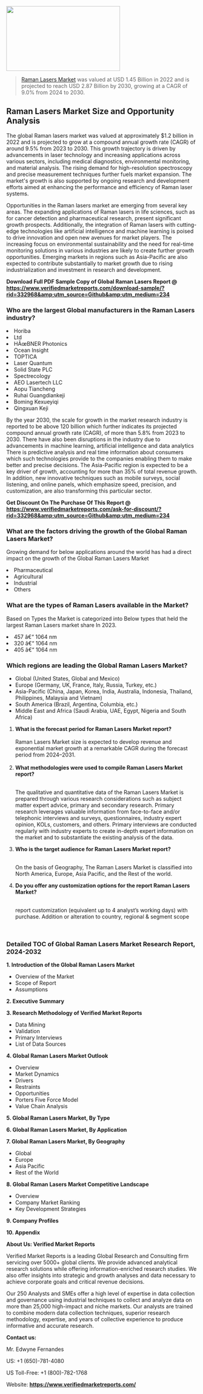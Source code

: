 <img src="https://ffe5etoiles.com/wp-content/uploads/2024/12/MST1-300x171.png" alt="" width="300" height="171" class="alignnone size-medium wp-image-20088" /><blockquote><p><p><a href="https://www.verifiedmarketreports.com/download-sample/?rid=332968&utm_source=Github&utm_medium=234" target="_blank">Raman Lasers Market</a> was valued at USD 1.45 Billion in 2022 and is projected to reach USD 2.87 Billion by 2030, growing at a CAGR of 9.0% from 2024 to 2030.</p></blockquote><p><h2>Raman Lasers Market Size and Opportunity Analysis</h2><p>The global Raman lasers market was valued at approximately $1.2 billion in 2022 and is projected to grow at a compound annual growth rate (CAGR) of around 9.5% from 2023 to 2030. This growth trajectory is driven by advancements in laser technology and increasing applications across various sectors, including medical diagnostics, environmental monitoring, and material analysis. The rising demand for high-resolution spectroscopy and precise measurement techniques further fuels market expansion. The market's growth is also supported by ongoing research and development efforts aimed at enhancing the performance and efficiency of Raman laser systems.</p><p>Opportunities in the Raman lasers market are emerging from several key areas. The expanding applications of Raman lasers in life sciences, such as for cancer detection and pharmaceutical research, present significant growth prospects. Additionally, the integration of Raman lasers with cutting-edge technologies like artificial intelligence and machine learning is poised to drive innovation and open new avenues for market players. The increasing focus on environmental sustainability and the need for real-time monitoring solutions in various industries are likely to create further growth opportunities. Emerging markets in regions such as Asia-Pacific are also expected to contribute substantially to market growth due to rising industrialization and investment in research and development.</p></p><p class=""><strong>Download Full PDF Sample Copy of Global Raman Lasers Report @ <a href="https://www.verifiedmarketreports.com/download-sample/?rid=332968&amp;utm_source=Github&amp;utm_medium=234" target="_blank">https://www.verifiedmarketreports.com/download-sample/?rid=332968&amp;utm_source=Github&amp;utm_medium=234</a></strong></p><h3 id="" class="">Who are the largest Global manufacturers in the Raman Lasers industry?</h3><p><li>Horiba</li><li> Ltd</li><li> HÃœBNER Photonics</li><li> Ocean Insight</li><li> TOPTICA</li><li> Laser Quantum</li><li> Solid State PLC</li><li> Spectrecology</li><li> AEO Lasertech LLC</li><li> Aopu Tiancheng</li><li> Ruhai Guangdiankeji</li><li> Boming Kexueyiqi</li><li> Qingxuan Keji</li></p><div class=""><div class="" dir="" data-message-author-role="" data-message-id="" data-message-model-slug=""><div class=""><div class=""><div class=""><div class="" dir="" data-message-author-role="" data-message-id="" data-message-model-slug=""><div class=""><div class=""><p>By the year 2030, the scale for growth in the market research industry is reported to be above 120 billion which further indicates its projected compound annual growth rate (CAGR), of more than 5.8% from 2023 to 2030. There have also been disruptions in the industry due to advancements in machine learning, artificial intelligence and data analytics There is predictive analysis and real time information about consumers which such technologies provide to the companies enabling them to make better and precise decisions. The Asia-Pacific region is expected to be a key driver of growth, accounting for more than 35% of total revenue growth. In addition, new innovative techniques such as mobile surveys, social listening, and online panels, which emphasize speed, precision, and customization, are also transforming this particular sector.</p><p><strong>Get Discount On The Purchase Of This Report @&nbsp; <a href="https://www.verifiedmarketreports.com/ask-for-discount/?rid=332968&amp;utm_source=Github&amp;utm_medium=234" target="_blank">https://www.verifiedmarketreports.com/ask-for-discount/?rid=332968&amp;utm_source=Github&amp;utm_medium=234</a></strong></p></div></div></div></div></div></div></div></div><h3 id="" class="">What are the factors driving the growth of the Global Raman Lasers Market?</h3><p id="" class="">Growing demand for below applications around the world has had a direct impact on the growth of the Global Raman Lasers Market</p><p id="" class=""><li>Pharmaceutical</li><li> Agricultural</li><li> Industrial</li><li> Others</li></p><h3 id="" class="">What are the types of Raman Lasers available in the Market?</h3><p id="" class="">Based on Types the Market is categorized into Below types that held the largest Raman Lasers market share In 2023.</p><p id="" class=""><li>457 â€“ 1064 nm</li><li> 320 â€“ 1064 nm</li><li> 405 â€“ 1064 nm</li></p><h3 id="" class="">Which regions are leading the Global Raman Lasers Market?</h3><ul><li>Global (United States, Global and Mexico)</li><li>Europe (Germany, UK, France, Italy, Russia, Turkey, etc.)</li><li>Asia-Pacific (China, Japan, Korea, India, Australia, Indonesia, Thailand, Philippines, Malaysia and Vietnam)</li><li>South America (Brazil, Argentina, Columbia, etc.)</li><li>Middle East and Africa (Saudi Arabia, UAE, Egypt, Nigeria and South Africa)</li></ul><p><ol><li><strong>What is the forecast period for Raman Lasers Market report?<br /></strong><br /><span data-sheets-root="1" data-sheets-value="{&quot;1&quot;:2,&quot;2&quot;:&quot;XXXX size is expected to develop revenue and exponential market growth at a remarkable CAGR during the forecast period from 2024&ndash;2030.&quot;}" data-sheets-userformat="{&quot;2&quot;:12674,&quot;4&quot;:{&quot;1&quot;:2,&quot;2&quot;:16776960},&quot;10&quot;:2,&quot;11&quot;:0,&quot;15&quot;:&quot;Arial&quot;,&quot;16&quot;:12}">Raman Lasers Market size is expected to develop revenue and exponential market growth at a remarkable CAGR during the forecast period from 2024&ndash;2031.</span><br /><br /></li><li><strong>What methodologies were used to compile Raman Lasers Market report?<br /><br /></strong><p>The qualitative and quantitative data of the&nbsp;Raman Lasers Market is prepared through various research considerations such as subject matter expert advice, primary and secondary research. Primary research leverages valuable information from face-to-face and/or telephonic interviews and surveys, questionnaires, industry expert opinion, KOLs, customers, and others. Primary interviews are conducted regularly with industry experts to create in-depth expert information on the market and to substantiate the existing analysis of the data.&nbsp;</p></li><li><strong>Who is the target audience for Raman Lasers Market report?<br /><br /></strong><p>On the basis of Geography, The&nbsp;Raman Lasers Market is classified into North America, Europe, Asia Pacific, and the Rest of the world.</p></li><li><strong>Do you offer any customization options for the report Raman Lasers Market?<br /><br /></strong><p>report customization (equivalent up to 4 analyst&rsquo;s working days) with purchase. Addition or alteration to country, regional &amp; segment scope</p><p>&nbsp;</p></li></ol></p><h3 id="" class="">Detailed TOC of Global Raman Lasers Market Research Report, 2024-2032</h3><p id="" class=""><strong>1. Introduction of the Global Raman Lasers Market</strong></p><ul><li>Overview of the Market</li><li>Scope of Report</li><li>Assumptions</li></ul><p id="" class=""><strong>2. Executive Summary</strong></p><p id="" class=""><strong>3. Research Methodology of&nbsp;Verified Market Reports</strong></p><ul><li>Data Mining</li><li>Validation</li><li>Primary Interviews</li><li>List of Data Sources</li></ul><p id="" class=""><strong>4. Global Raman Lasers Market Outlook</strong></p><ul><li>Overview</li><li>Market Dynamics</li><li>Drivers</li><li>Restraints</li><li>Opportunities</li><li>Porters Five Force Model</li><li>Value Chain Analysis</li></ul><p id="" class=""><strong>5. Global Raman Lasers Market, By&nbsp;Type</strong></p><p id="" class=""><strong>6. Global Raman Lasers Market, By Application</strong></p><p id="" class=""><strong>7. Global Raman Lasers Market, By Geography</strong></p><ul><li>Global</li><li>Europe</li><li>Asia Pacific</li><li>Rest of the World</li></ul><p id="" class=""><strong>8. Global Raman Lasers Market Competitive Landscape</strong></p><ul><li>Overview</li><li>Company Market Ranking</li><li>Key Development Strategies</li></ul><p id="" class=""><strong>9. Company Profiles</strong></p><p id="" class=""><strong>10. Appendix</strong></p><p id="" class=""><strong>About Us: Verified Market Reports</strong></p><p id="" class="">Verified Market Reports is a leading Global Research and Consulting firm servicing over 5000+ global clients. We provide advanced analytical research solutions while offering information-enriched research studies. We also offer insights into strategic and growth analyses and data necessary to achieve corporate goals and critical revenue decisions.</p><p id="" class="">Our 250 Analysts and SMEs offer a high level of expertise in data collection and governance using industrial techniques to collect and analyze data on more than 25,000 high-impact and niche markets. Our analysts are trained to combine modern data collection techniques, superior research methodology, expertise, and years of collective experience to produce informative and accurate research.</p><p id="" class=""><strong>Contact us:</strong></p><p id="" class="">Mr. Edwyne Fernandes</p><p id="" class="">US: +1 (650)-781-4080</p><p id="" class="">US Toll-Free: +1 (800)-782-1768</p><p id="" class="">Website: <a target="" data-test-app-aware-link=""><strong>https://www.verifiedmarketreports.com/</strong></a></p>
